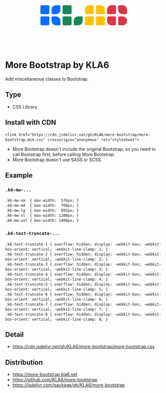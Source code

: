 <p align="center"><br><br><br><br>
<img src="https://raw.githubusercontent.com/KLA6/more-bootstrap/main/index_logo.svg" height="64">
<br><br><br><br><br></p>

# More Bootstrap by KLA6
Add miscellaneous classes to Bootstrap.

## Type
- CSS Library

## Install with CDN
```
<link href="https://cdn.jsdelivr.net/gh/KLA6/more-bootstrap/more-bootstrap.min.css" crossorigin="anonymous" rel="stylesheet">
```
- More Bootstrap doesn't include the original Bootstrap, so you need to call Bootstrap first, before calling More Bootstrap.
- More Bootstrap doesn't use SASS or SCSS.

## Example

### `.k6-mw-...`
```
.k6-mw-sm  { max-width:  576px; }
.k6-mw-md  { max-width:  768px; }
.k6-mw-lg  { max-width:  992px; }
.k6-mw-xl  { max-width: 1200px; }
.k6-mw-xxl { max-width: 1400px; }
```
### `.k6-text-truncate-...`
```
.k6-text-truncate-1 { overflow: hidden; display: -webkit-box; -webkit-box-orient: vertical; -webkit-line-clamp: 1; }
.k6-text-truncate-2 { overflow: hidden; display: -webkit-box; -webkit-box-orient: vertical; -webkit-line-clamp: 2; }
.k6-text-truncate-3 { overflow: hidden; display: -webkit-box; -webkit-box-orient: vertical; -webkit-line-clamp: 3; }
.k6-text-truncate-4 { overflow: hidden; display: -webkit-box; -webkit-box-orient: vertical; -webkit-line-clamp: 4; }
.k6-text-truncate-5 { overflow: hidden; display: -webkit-box; -webkit-box-orient: vertical; -webkit-line-clamp: 5; }
.k6-text-truncate-6 { overflow: hidden; display: -webkit-box; -webkit-box-orient: vertical; -webkit-line-clamp: 6; }
.k6-text-truncate-7 { overflow: hidden; display: -webkit-box; -webkit-box-orient: vertical; -webkit-line-clamp: 7; }
.k6-text-truncate-8 { overflow: hidden; display: -webkit-box; -webkit-box-orient: vertical; -webkit-line-clamp: 8; }
```

## Detail
- https://cdn.jsdelivr.net/gh/KLA6/more-bootstrap/more-bootstrap.css

## Distribution
- https://more-bootstrap.kla6.net
- https://github.com/KLA6/more-bootstrap
- https://jsdelivr.com/package/gh/KLA6/more-bootstrap
